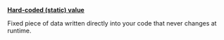 <ins>**Hard-coded (static) value**</ins>

Fixed piece of data written directly into your code that never changes at runtime.
